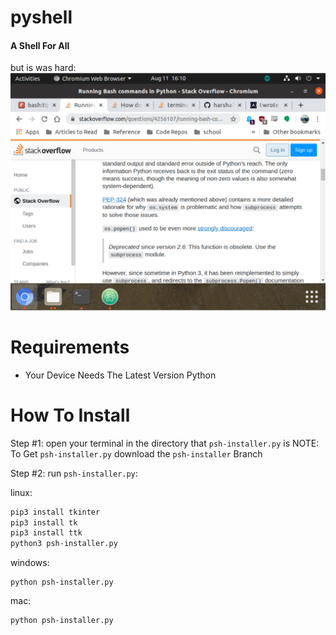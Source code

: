 # pyshell
#### A Shell For All
but is was hard:
![Snapshot Of Work](Capture.PNG)

# Requirements
* Your Device Needs The Latest Version Python

# How To Install

Step #1:
open your terminal in the directory that `psh-installer.py` is
NOTE: To Get `psh-installer.py` download the `psh-installer` Branch

Step #2:
run `psh-installer.py`:

linux:
```bash
pip3 install tkinter
pip3 install tk
pip3 install ttk
python3 psh-installer.py
```
windows:
```batch
python psh-installer.py
```
mac:
```bash
python psh-installer.py
```


